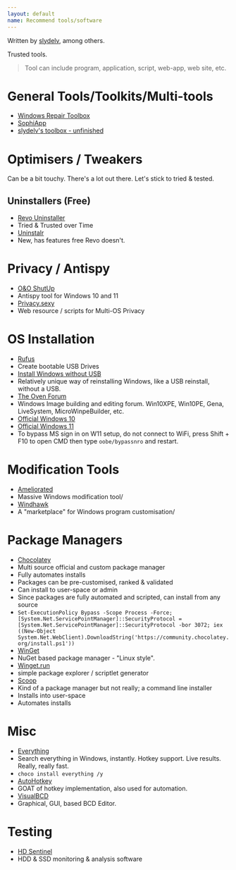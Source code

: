 ```yaml
---
layout: default
name: Recommend tools/software
---
```

Written by [slydelv](https://github.com/slydelv), among others. 

Trusted tools. 

> Tool can include program, application, script, web-app, web site, etc.

# General Tools/Toolkits/Multi-tools
* [Windows Repair Toolbox](https://windows-repair-toolbox.com)
* [SophiApp](https://github.com/Sophia-Community/SophiApp)
* [slydelv's toolbox - unfinished](https://github.com/slydelv/windows-ps-toolbox-gui)

# Optimisers / Tweakers
Can be a bit touchy. There's a lot out there. Let's stick to tried & tested.
## Uninstallers (Free)
* [Revo Uninstaller](https://www.revouninstaller.com/) 
 * Tried & Trusted over Time
* [Uninstalr](https://uninstalr.com/)
 * New, has features free Revo doesn't.


# Privacy / Antispy
* [O&O  ShutUp](https://www.oo-software.com/en/shutup10)
 * Antispy tool for Windows 10 and 11
* [Privacy.sexy](https://privacy.sexy/)
 * Web resource / scripts for Multi-OS Privacy

# OS Installation
* [Rufus](https://rufus.ie/en/)
 * Create bootable USB Drives
* [Install Windows without USB](https://github.com/iidanL/InstallWindowsWithoutUSB)
 * Relatively unique way of reinstalling Windows, like a USB reinstall, without a USB.
* [The Oven Forum](https://theoven.org/)
 * Windows Image building and editing forum. Win10XPE, Win10PE, Gena, LiveSystem, MicroWinpeBuilder, etc.
* [Official Windows 10](https://www.microsoft.com/en-gb/software-download/windows10)
* [Official Windows 11](https://www.microsoft.com/en-gb/software-download/windows11)
 * To bypass MS sign in on W11 setup, do not connect to WiFi, press Shift + F10 to open CMD then type `oobe/bypassnro` and restart.

# Modification Tools
* [Ameliorated](https://ameliorated.io/)
 * Massive Windows modification tool/
* [Windhawk](https://ramensoftware.com/windhawk)
 * A "marketplace" for Windows program customisation/

# Package Managers
* [Chocolatey](https://chocolatey.org/)
 * Multi source official and custom package manager
 * Fully automates installs
 * Packages can be pre-customised, ranked & validated
 * Can install to user-space or admin
 * Since packages are fully automated and scripted, can install from any source
 * `Set-ExecutionPolicy Bypass -Scope Process -Force; [System.Net.ServicePointManager]::SecurityProtocol = [System.Net.ServicePointManager]::SecurityProtocol -bor 3072; iex ((New-Object System.Net.WebClient).DownloadString('https://community.chocolatey.org/install.ps1'))`
* [WinGet](https://learn.microsoft.com/en-us/windows/package-manager/winget/)
 * NuGet based package manager - "Linux style".
 * [Winget.run](https://winget.run/)
  * simple package explorer / scriptlet generator
* [Scoop](https://scoop.sh/)
 * Kind of a package manager but not really; a command line installer
 * Installs into user-space
 * Automates installs

# Misc
* [Everything](https://www.voidtools.com/downloads/)
 * Search everything in Windows, instantly. Hotkey support. Live results. Really, really fast. 
 *  `choco install everything /y`
* [AutoHotkey](https://www.autohotkey.com/)
 * GOAT of hotkey implementation, also used for automation. 
* [VisualBCD](https://www.boyans.net/)
 * Graphical, GUI, based BCD Editor. 

# Testing
* [HD Sentinel](https://www.hdsentinel.com/)
 * HDD & SSD monitoring & analysis software
